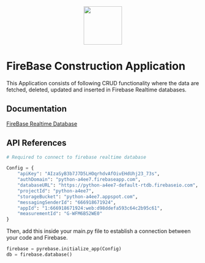 
<div id="header" align="center">
  <img src="https://media.giphy.com/media/M9gbBd9nbDrOTu1Mqx/giphy.gif" width="100"/>
</div>


# FireBase Construction Application

This Application consists of following CRUD functionality where the data are fetched, deleted, updated and inserted in Firebase Realtime databases.



## Documentation

[FireBase Realtime Database](https://firebase.google.com/docs/database/)
## API References

```python
# Required to connect to firebase realtime database

Config = {
    "apiKey": "AIzaSyB3b7J7D5LHOqrhdvAfOivEHdUhj23_73s",
    "authDomain": "python-a4ee7.firebaseapp.com",
    "databaseURL": "https://python-a4ee7-default-rtdb.firebaseio.com",
    "projectId": "python-a4ee7",
    "storageBucket": "python-a4ee7.appspot.com",
    "messagingSenderId": "666918671924",
    "appId": "1:666918671924:web:d98ddefa593c64c2b95c61",
    "measurementId": "G-WFM6B52WE0"
}

```

Then, add this inside your main.py file to establish a connection between your code and Firebase.

```python
firebase = pyrebase.initialize_app(Config)
db = firebase.database()
```
